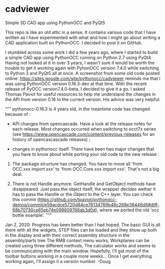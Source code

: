 # cadviewer
Simple 3D CAD app using PythonOCC and PyQt5

This repo is like an old attic in a sense. It contains various code that I have
written as I have experimented with what and how I might go about writing
a CAD application built on PythonOCC.  I decided to post it on GitHub.

I stumbled across some work I did a few years ago, where I started to build a simple
CAD app using PythonOCC running on Python 2.7 using PyQt4. Having not looked at it in
over 3 years, I wasn't sure it would be worth the trouble to get it working again with
PyhonOCC version 7.4.0 while switching to Python 3 and PyQt5 all at once.
A screenshot from some old code posted online:
https://sites.google.com/site/pythonocc/cadviewer
reminds me that I was using PythonOCC version 0.16.3-dev at that time. 
With the recent release of PyOCC version7.4.0-beta, I decided to give it a go.
I asked Thomas Paviot for useful resources to help me understand the changes
in the API from version 0.16 to the current version. His advice was very helpful:

"""
pythonocc-0.16.3 is 4 years old, in the meantime code has changed because of :

* API changes from opencascade. Have a look at the release notes for each release. Most changes occurred when switching to occt7x series (see https://www.opencascade.com/content/previous-releases for an history of opencascascade releases) ;

* changes in pythonocc itself. There have been two major changes that you have to know about while porting your old code to the new release :

1. The package structure has changed. You have to move all 'from OCC.xxx import xxx' to 'from OCC.Core.xxx import xxx'. That's not a big deal.

2. There is not Handle anymore. GetHandle and GetObject methods have disappeared. Just pass the object itself, the wrapper decides wether it has to pass the Handle or the Object to the C++ layer. You can check this commit (https://github.com/tpaviot/pythonocc-demos/commit/e59acdce5720d84ce76134789b48c268e36446d6#diff-68b70730ce65eb74e098809766ab3d0d), where we ported the old 'occ bottle example'.
"""

Jan 2, 2020:  Progress has been better than I had hoped.
The basic GUI is all there with all the widgets,
STEP files can be loaded and they show up both in the display and with their correct assembly structure in the assembly/parts tree
The RMB context menu works,
Workplanes can be created using three different methods,
The calculator works and seems to be communicating with the main window.
Hopefully, I'll gst most of the toolbar buttons working in a couple more weeks...
Once I get everything working again, I'll assign it a version number.
-Doug 
